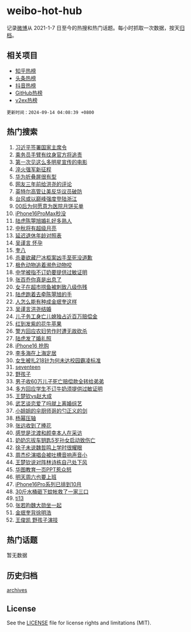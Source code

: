 # weibo-hot-hub

记录[微博](https://www.weibo.com)从 2021-1-7 日至今的热搜和热门话题。每小时抓取一次数据，按天[归档](archives)。

## 相关项目

- [知乎热榜](https://github.com/lonnyzhang423/zhihu-hot-hub)
- [头条热榜](https://github.com/lonnyzhang423/toutiao-hot-hub)
- [抖音热榜](https://github.com/lonnyzhang423/douyin-hot-hub)
- [GitHub热榜](https://github.com/lonnyzhang423/github-hot-hub)
- [v2ex热榜](https://github.com/lonnyzhang423/v2ex-hot-hub)


`更新时间：2024-09-14 04:08:39 +0800`

## 热门搜索

1. [习近平签署国家主席令](https://m.weibo.cn/search?containerid=100103type%3D1%26t%3D10%26q%3D%23%E4%B9%A0%E8%BF%91%E5%B9%B3%E7%AD%BE%E7%BD%B2%E5%9B%BD%E5%AE%B6%E4%B8%BB%E5%B8%AD%E4%BB%A4%23&stream_entry_id=51&isnewpage=1&extparam=seat%3D1%26cate%3D10103%26q%3D%2523%25E4%25B9%25A0%25E8%25BF%2591%25E5%25B9%25B3%25E7%25AD%25BE%25E7%25BD%25B2%25E5%259B%25BD%25E5%25AE%25B6%25E4%25B8%25BB%25E5%25B8%25AD%25E4%25BB%25A4%2523%26dgr%3D0%26filter_type%3Drealtimehot%26stream_entry_id%3D51%26c_type%3D51%26pos%3D0%26display_time%3D1726258118%26pre_seqid%3D17262581186740123658579)
1. [乘务员手臂有纹身官方将追责](https://m.weibo.cn/search?containerid=100103type%3D1%26t%3D10%26q%3D%23%E4%B9%98%E5%8A%A1%E5%91%98%E6%89%8B%E8%87%82%E6%9C%89%E7%BA%B9%E8%BA%AB%E5%AE%98%E6%96%B9%E5%B0%86%E8%BF%BD%E8%B4%A3%23&stream_entry_id=31&isnewpage=1&extparam=seat%3D1%26q%3D%2523%25E4%25B9%2598%25E5%258A%25A1%25E5%2591%2598%25E6%2589%258B%25E8%2587%2582%25E6%259C%2589%25E7%25BA%25B9%25E8%25BA%25AB%25E5%25AE%2598%25E6%2596%25B9%25E5%25B0%2586%25E8%25BF%25BD%25E8%25B4%25A3%2523%26dgr%3D0%26filter_type%3Drealtimehot%26c_type%3D31%26flag%3D2%26band_rank%3D1%26cate%3D5001%26realpos%3D1%26stream_entry_id%3D31%26lcate%3D5001%26pos%3D0%26display_time%3D1726258118%26pre_seqid%3D17262581186740123658579)
1. [第一次见这么多明星宣传的电影](https://m.weibo.cn/search?containerid=100103type%3D1%26t%3D10%26q%3D%23%E7%AC%AC%E4%B8%80%E6%AC%A1%E8%A7%81%E8%BF%99%E4%B9%88%E5%A4%9A%E6%98%8E%E6%98%9F%E5%AE%A3%E4%BC%A0%E7%9A%84%E7%94%B5%E5%BD%B1%23&stream_entry_id=31&isnewpage=1&extparam=seat%3D1%26q%3D%2523%25E7%25AC%25AC%25E4%25B8%2580%25E6%25AC%25A1%25E8%25A7%2581%25E8%25BF%2599%25E4%25B9%2588%25E5%25A4%259A%25E6%2598%258E%25E6%2598%259F%25E5%25AE%25A3%25E4%25BC%25A0%25E7%259A%2584%25E7%2594%25B5%25E5%25BD%25B1%2523%26dgr%3D0%26filter_type%3Drealtimehot%26c_type%3D31%26flag%3D2%26band_rank%3D2%26cate%3D5001%26realpos%3D2%26stream_entry_id%3D31%26lcate%3D5001%26pos%3D1%26display_time%3D1726258118%26pre_seqid%3D17262581186740123658579)
1. [淬火强军新征程](https://m.weibo.cn/search?containerid=100103type%3D1%26t%3D10%26q%3D%23%E6%B7%AC%E7%81%AB%E5%BC%BA%E5%86%9B%E6%96%B0%E5%BE%81%E7%A8%8B%23&stream_entry_id=31&isnewpage=1&extparam=seat%3D1%26q%3D%2523%25E6%25B7%25AC%25E7%2581%25AB%25E5%25BC%25BA%25E5%2586%259B%25E6%2596%25B0%25E5%25BE%2581%25E7%25A8%258B%2523%26dgr%3D0%26filter_type%3Drealtimehot%26c_type%3D31%26flag%3D0%26band_rank%3D3%26cate%3D5001%26realpos%3D3%26stream_entry_id%3D31%26lcate%3D5001%26pos%3D2%26display_time%3D1726258118%26pre_seqid%3D17262581186740123658579)
1. [华为折叠屏很有型](https://m.weibo.cn/search?containerid=100103type%3D1%26t%3D10%26q%3D%23%E5%8D%8E%E4%B8%BA%E6%8A%98%E5%8F%A0%E5%B1%8F%E5%BE%88%E6%9C%89%E5%9E%8B%23&stream_entry_id=31&isnewpage=1&extparam=seat%3D1%26topic_ad%3D1%26q%3D%2523%25E5%258D%258E%25E4%25B8%25BA%25E6%258A%2598%25E5%258F%25A0%25E5%25B1%258F%25E5%25BE%2588%25E6%259C%2589%25E5%259E%258B%2523%26dgr%3D0%26filter_type%3Drealtimehot%26adid%3D255125%26c_type%3D31%26band_rank%3D4%26cate%3D5001%26is_ad_pos%3D1%26stream_entry_id%3D31%26lcate%3D5001%26pos%3D3%26display_time%3D1726258118%26pre_seqid%3D17262581186740123658579)
1. [网友三年前给洪尧的评论](https://m.weibo.cn/search?containerid=100103type%3D1%26t%3D10%26q%3D%23%E7%BD%91%E5%8F%8B%E4%B8%89%E5%B9%B4%E5%89%8D%E7%BB%99%E6%B4%AA%E5%B0%A7%E7%9A%84%E8%AF%84%E8%AE%BA%23&stream_entry_id=31&isnewpage=1&extparam=seat%3D1%26q%3D%2523%25E7%25BD%2591%25E5%258F%258B%25E4%25B8%2589%25E5%25B9%25B4%25E5%2589%258D%25E7%25BB%2599%25E6%25B4%25AA%25E5%25B0%25A7%25E7%259A%2584%25E8%25AF%2584%25E8%25AE%25BA%2523%26dgr%3D0%26filter_type%3Drealtimehot%26c_type%3D31%26flag%3D2%26band_rank%3D4%26cate%3D5001%26realpos%3D4%26stream_entry_id%3D31%26lcate%3D5001%26pos%3D4%26display_time%3D1726258118%26pre_seqid%3D17262581186740123658579)
1. [英特尔高管让美反华议员破防](https://m.weibo.cn/search?containerid=100103type%3D1%26t%3D10%26q%3D%23%E8%8B%B1%E7%89%B9%E5%B0%94%E9%AB%98%E7%AE%A1%E8%AE%A9%E7%BE%8E%E5%8F%8D%E5%8D%8E%E8%AE%AE%E5%91%98%E7%A0%B4%E9%98%B2%23&stream_entry_id=31&isnewpage=1&extparam=seat%3D1%26q%3D%2523%25E8%258B%25B1%25E7%2589%25B9%25E5%25B0%2594%25E9%25AB%2598%25E7%25AE%25A1%25E8%25AE%25A9%25E7%25BE%258E%25E5%258F%258D%25E5%258D%258E%25E8%25AE%25AE%25E5%2591%2598%25E7%25A0%25B4%25E9%2598%25B2%2523%26dgr%3D0%26filter_type%3Drealtimehot%26c_type%3D31%26flag%3D0%26band_rank%3D5%26cate%3D5001%26realpos%3D5%26stream_entry_id%3D31%26lcate%3D5001%26pos%3D5%26display_time%3D1726258118%26pre_seqid%3D17262581186740123658579)
1. [台风或以巅峰强度登陆浙江](https://m.weibo.cn/search?containerid=100103type%3D1%26t%3D10%26q%3D%23%E5%8F%B0%E9%A3%8E%E6%88%96%E4%BB%A5%E5%B7%85%E5%B3%B0%E5%BC%BA%E5%BA%A6%E7%99%BB%E9%99%86%E6%B5%99%E6%B1%9F%23&stream_entry_id=31&isnewpage=1&extparam=seat%3D1%26q%3D%2523%25E5%258F%25B0%25E9%25A3%258E%25E6%2588%2596%25E4%25BB%25A5%25E5%25B7%2585%25E5%25B3%25B0%25E5%25BC%25BA%25E5%25BA%25A6%25E7%2599%25BB%25E9%2599%2586%25E6%25B5%2599%25E6%25B1%259F%2523%26dgr%3D0%26filter_type%3Drealtimehot%26c_type%3D31%26flag%3D0%26band_rank%3D6%26cate%3D5001%26realpos%3D6%26stream_entry_id%3D31%26lcate%3D5001%26pos%3D6%26display_time%3D1726258118%26pre_seqid%3D17262581186740123658579)
1. [00后为何愿意为医院月饼买单](https://m.weibo.cn/search?containerid=100103type%3D1%26t%3D10%26q%3D%2300%E5%90%8E%E4%B8%BA%E4%BD%95%E6%84%BF%E6%84%8F%E4%B8%BA%E5%8C%BB%E9%99%A2%E6%9C%88%E9%A5%BC%E4%B9%B0%E5%8D%95%23&stream_entry_id=31&isnewpage=1&extparam=seat%3D1%26q%3D%252300%25E5%2590%258E%25E4%25B8%25BA%25E4%25BD%2595%25E6%2584%25BF%25E6%2584%258F%25E4%25B8%25BA%25E5%258C%25BB%25E9%2599%25A2%25E6%259C%2588%25E9%25A5%25BC%25E4%25B9%25B0%25E5%258D%2595%2523%26dgr%3D0%26filter_type%3Drealtimehot%26c_type%3D31%26flag%3D0%26band_rank%3D7%26cate%3D5001%26realpos%3D7%26stream_entry_id%3D31%26lcate%3D5001%26pos%3D7%26display_time%3D1726258118%26pre_seqid%3D17262581186740123658579)
1. [iPhone16ProMax秒没](https://m.weibo.cn/search?containerid=100103type%3D1%26t%3D10%26q%3D%23iPhone16ProMax%E7%A7%92%E6%B2%A1%23&stream_entry_id=31&isnewpage=1&extparam=seat%3D1%26q%3D%2523iPhone16ProMax%25E7%25A7%2592%25E6%25B2%25A1%2523%26dgr%3D0%26filter_type%3Drealtimehot%26c_type%3D31%26flag%3D0%26band_rank%3D8%26cate%3D5001%26realpos%3D8%26stream_entry_id%3D31%26lcate%3D5001%26pos%3D8%26display_time%3D1726258118%26pre_seqid%3D17262581186740123658579)
1. [陆虎陈曌旭婚礼好多熟人](https://m.weibo.cn/search?containerid=100103type%3D1%26t%3D10%26q%3D%23%E9%99%86%E8%99%8E%E9%99%88%E6%9B%8C%E6%97%AD%E5%A9%9A%E7%A4%BC%E5%A5%BD%E5%A4%9A%E7%86%9F%E4%BA%BA%23&stream_entry_id=31&isnewpage=1&extparam=seat%3D1%26q%3D%2523%25E9%2599%2586%25E8%2599%258E%25E9%2599%2588%25E6%259B%258C%25E6%2597%25AD%25E5%25A9%259A%25E7%25A4%25BC%25E5%25A5%25BD%25E5%25A4%259A%25E7%2586%259F%25E4%25BA%25BA%2523%26dgr%3D0%26filter_type%3Drealtimehot%26c_type%3D31%26flag%3D16%26band_rank%3D9%26cate%3D5001%26realpos%3D9%26stream_entry_id%3D31%26lcate%3D5001%26pos%3D9%26display_time%3D1726258118%26pre_seqid%3D17262581186740123658579)
1. [中秋将有超级月亮](https://m.weibo.cn/search?containerid=100103type%3D1%26t%3D10%26q%3D%23%E4%B8%AD%E7%A7%8B%E5%B0%86%E6%9C%89%E8%B6%85%E7%BA%A7%E6%9C%88%E4%BA%AE%23&stream_entry_id=31&isnewpage=1&extparam=seat%3D1%26q%3D%2523%25E4%25B8%25AD%25E7%25A7%258B%25E5%25B0%2586%25E6%259C%2589%25E8%25B6%2585%25E7%25BA%25A7%25E6%259C%2588%25E4%25BA%25AE%2523%26dgr%3D0%26filter_type%3Drealtimehot%26c_type%3D31%26flag%3D0%26band_rank%3D10%26cate%3D5001%26realpos%3D10%26stream_entry_id%3D31%26lcate%3D5001%26pos%3D10%26display_time%3D1726258118%26pre_seqid%3D17262581186740123658579)
1. [延迟退休年龄对照表](https://m.weibo.cn/search?containerid=100103type%3D1%26t%3D10%26q%3D%23%E5%BB%B6%E8%BF%9F%E9%80%80%E4%BC%91%E5%B9%B4%E9%BE%84%E5%AF%B9%E7%85%A7%E8%A1%A8%23&stream_entry_id=31&isnewpage=1&extparam=seat%3D1%26q%3D%2523%25E5%25BB%25B6%25E8%25BF%259F%25E9%2580%2580%25E4%25BC%2591%25E5%25B9%25B4%25E9%25BE%2584%25E5%25AF%25B9%25E7%2585%25A7%25E8%25A1%25A8%2523%26dgr%3D0%26filter_type%3Drealtimehot%26c_type%3D31%26flag%3D0%26band_rank%3D11%26cate%3D5001%26realpos%3D11%26stream_entry_id%3D31%26lcate%3D5001%26pos%3D11%26display_time%3D1726258118%26pre_seqid%3D17262581186740123658579)
1. [吴谨言 怀孕](https://m.weibo.cn/search?containerid=100103type%3D1%26t%3D10%26q%3D%E5%90%B4%E8%B0%A8%E8%A8%80+%E6%80%80%E5%AD%95&stream_entry_id=31&isnewpage=1&extparam=seat%3D1%26q%3D%25E5%2590%25B4%25E8%25B0%25A8%25E8%25A8%2580%2520%25E6%2580%2580%25E5%25AD%2595%26dgr%3D0%26filter_type%3Drealtimehot%26c_type%3D31%26flag%3D2%26band_rank%3D12%26cate%3D5001%26realpos%3D12%26stream_entry_id%3D31%26lcate%3D5001%26pos%3D12%26display_time%3D1726258118%26pre_seqid%3D17262581186740123658579)
1. [奎八](https://m.weibo.cn/search?containerid=100103type%3D1%26t%3D10%26q%3D%E5%A5%8E%E5%85%AB&stream_entry_id=31&isnewpage=1&extparam=seat%3D1%26q%3D%25E5%25A5%258E%25E5%2585%25AB%26dgr%3D0%26filter_type%3Drealtimehot%26c_type%3D31%26flag%3D0%26band_rank%3D13%26cate%3D5001%26realpos%3D13%26stream_entry_id%3D31%26lcate%3D5001%26pos%3D13%26display_time%3D1726258118%26pre_seqid%3D17262581186740123658579)
1. [杀妻欲藏尸冰柜案凶手至死没道歉](https://m.weibo.cn/search?containerid=100103type%3D1%26t%3D10%26q%3D%23%E6%9D%80%E5%A6%BB%E6%AC%B2%E8%97%8F%E5%B0%B8%E5%86%B0%E6%9F%9C%E6%A1%88%E5%87%B6%E6%89%8B%E8%87%B3%E6%AD%BB%E6%B2%A1%E9%81%93%E6%AD%89%23&stream_entry_id=31&isnewpage=1&extparam=seat%3D1%26q%3D%2523%25E6%259D%2580%25E5%25A6%25BB%25E6%25AC%25B2%25E8%2597%258F%25E5%25B0%25B8%25E5%2586%25B0%25E6%259F%259C%25E6%25A1%2588%25E5%2587%25B6%25E6%2589%258B%25E8%2587%25B3%25E6%25AD%25BB%25E6%25B2%25A1%25E9%2581%2593%25E6%25AD%2589%2523%26dgr%3D0%26filter_type%3Drealtimehot%26c_type%3D31%26flag%3D0%26band_rank%3D14%26cate%3D5001%26realpos%3D14%26stream_entry_id%3D31%26lcate%3D5001%26pos%3D14%26display_time%3D1726258118%26pre_seqid%3D17262581186740123658579)
1. [极危动物追着濒危动物咬](https://m.weibo.cn/search?containerid=100103type%3D1%26t%3D10%26q%3D%23%E6%9E%81%E5%8D%B1%E5%8A%A8%E7%89%A9%E8%BF%BD%E7%9D%80%E6%BF%92%E5%8D%B1%E5%8A%A8%E7%89%A9%E5%92%AC%23&stream_entry_id=31&isnewpage=1&extparam=seat%3D1%26q%3D%2523%25E6%259E%2581%25E5%258D%25B1%25E5%258A%25A8%25E7%2589%25A9%25E8%25BF%25BD%25E7%259D%2580%25E6%25BF%2592%25E5%258D%25B1%25E5%258A%25A8%25E7%2589%25A9%25E5%2592%25AC%2523%26dgr%3D0%26filter_type%3Drealtimehot%26c_type%3D31%26flag%3D0%26band_rank%3D15%26cate%3D5001%26realpos%3D15%26stream_entry_id%3D31%26lcate%3D5001%26pos%3D15%26display_time%3D1726258118%26pre_seqid%3D17262581186740123658579)
1. [中学被指不订奶要提供过敏证明](https://m.weibo.cn/search?containerid=100103type%3D1%26t%3D10%26q%3D%23%E4%B8%AD%E5%AD%A6%E8%A2%AB%E6%8C%87%E4%B8%8D%E8%AE%A2%E5%A5%B6%E8%A6%81%E6%8F%90%E4%BE%9B%E8%BF%87%E6%95%8F%E8%AF%81%E6%98%8E%23&stream_entry_id=31&isnewpage=1&extparam=seat%3D1%26q%3D%2523%25E4%25B8%25AD%25E5%25AD%25A6%25E8%25A2%25AB%25E6%258C%2587%25E4%25B8%258D%25E8%25AE%25A2%25E5%25A5%25B6%25E8%25A6%2581%25E6%258F%2590%25E4%25BE%259B%25E8%25BF%2587%25E6%2595%258F%25E8%25AF%2581%25E6%2598%258E%2523%26dgr%3D0%26filter_type%3Drealtimehot%26c_type%3D31%26flag%3D0%26band_rank%3D16%26cate%3D5001%26realpos%3D16%26stream_entry_id%3D31%26lcate%3D5001%26pos%3D16%26display_time%3D1726258118%26pre_seqid%3D17262581186740123658579)
1. [张百乔你真是出息了](https://m.weibo.cn/search?containerid=100103type%3D1%26t%3D10%26q%3D%E5%BC%A0%E7%99%BE%E4%B9%94%E4%BD%A0%E7%9C%9F%E6%98%AF%E5%87%BA%E6%81%AF%E4%BA%86&stream_entry_id=31&isnewpage=1&extparam=seat%3D1%26q%3D%25E5%25BC%25A0%25E7%2599%25BE%25E4%25B9%2594%25E4%25BD%25A0%25E7%259C%259F%25E6%2598%25AF%25E5%2587%25BA%25E6%2581%25AF%25E4%25BA%2586%26dgr%3D0%26filter_type%3Drealtimehot%26c_type%3D31%26flag%3D2%26band_rank%3D17%26cate%3D5001%26realpos%3D17%26stream_entry_id%3D31%26lcate%3D5001%26pos%3D17%26display_time%3D1726258118%26pre_seqid%3D17262581186740123658579)
1. [女子在超市捞鱼被刺致八级伤残](https://m.weibo.cn/search?containerid=100103type%3D1%26t%3D10%26q%3D%23%E5%A5%B3%E5%AD%90%E5%9C%A8%E8%B6%85%E5%B8%82%E6%8D%9E%E9%B1%BC%E8%A2%AB%E5%88%BA%E8%87%B4%E5%85%AB%E7%BA%A7%E4%BC%A4%E6%AE%8B%23&stream_entry_id=31&isnewpage=1&extparam=seat%3D1%26q%3D%2523%25E5%25A5%25B3%25E5%25AD%2590%25E5%259C%25A8%25E8%25B6%2585%25E5%25B8%2582%25E6%258D%259E%25E9%25B1%25BC%25E8%25A2%25AB%25E5%2588%25BA%25E8%2587%25B4%25E5%2585%25AB%25E7%25BA%25A7%25E4%25BC%25A4%25E6%25AE%258B%2523%26dgr%3D0%26filter_type%3Drealtimehot%26c_type%3D31%26flag%3D0%26band_rank%3D18%26cate%3D5001%26realpos%3D18%26stream_entry_id%3D31%26lcate%3D5001%26pos%3D18%26display_time%3D1726258118%26pre_seqid%3D17262581186740123658579)
1. [陆虎跑着去牵陈曌旭的手](https://m.weibo.cn/search?containerid=100103type%3D1%26t%3D10%26q%3D%23%E9%99%86%E8%99%8E%E8%B7%91%E7%9D%80%E5%8E%BB%E7%89%B5%E9%99%88%E6%9B%8C%E6%97%AD%E7%9A%84%E6%89%8B%23&stream_entry_id=31&isnewpage=1&extparam=seat%3D1%26q%3D%2523%25E9%2599%2586%25E8%2599%258E%25E8%25B7%2591%25E7%259D%2580%25E5%258E%25BB%25E7%2589%25B5%25E9%2599%2588%25E6%259B%258C%25E6%2597%25AD%25E7%259A%2584%25E6%2589%258B%2523%26dgr%3D0%26filter_type%3Drealtimehot%26c_type%3D31%26flag%3D1%26band_rank%3D19%26cate%3D5001%26realpos%3D19%26stream_entry_id%3D31%26lcate%3D5001%26pos%3D19%26display_time%3D1726258118%26pre_seqid%3D17262581186740123658579)
1. [人怎么能有种成金珉奎这样](https://m.weibo.cn/search?containerid=100103type%3D1%26t%3D10%26q%3D%E4%BA%BA%E6%80%8E%E4%B9%88%E8%83%BD%E6%9C%89%E7%A7%8D%E6%88%90%E9%87%91%E7%8F%89%E5%A5%8E%E8%BF%99%E6%A0%B7&stream_entry_id=31&isnewpage=1&extparam=seat%3D1%26q%3D%25E4%25BA%25BA%25E6%2580%258E%25E4%25B9%2588%25E8%2583%25BD%25E6%259C%2589%25E7%25A7%258D%25E6%2588%2590%25E9%2587%2591%25E7%258F%2589%25E5%25A5%258E%25E8%25BF%2599%25E6%25A0%25B7%26dgr%3D0%26filter_type%3Drealtimehot%26c_type%3D31%26flag%3D0%26band_rank%3D20%26cate%3D5001%26realpos%3D20%26stream_entry_id%3D31%26lcate%3D5001%26pos%3D20%26display_time%3D1726258118%26pre_seqid%3D17262581186740123658579)
1. [吴谨言洪尧结婚](https://m.weibo.cn/search?containerid=100103type%3D1%26t%3D10%26q%3D%23%E5%90%B4%E8%B0%A8%E8%A8%80%E6%B4%AA%E5%B0%A7%E7%BB%93%E5%A9%9A%23&stream_entry_id=31&isnewpage=1&extparam=seat%3D1%26q%3D%2523%25E5%2590%25B4%25E8%25B0%25A8%25E8%25A8%2580%25E6%25B4%25AA%25E5%25B0%25A7%25E7%25BB%2593%25E5%25A9%259A%2523%26dgr%3D0%26filter_type%3Drealtimehot%26c_type%3D31%26flag%3D0%26band_rank%3D21%26cate%3D5001%26realpos%3D21%26stream_entry_id%3D31%26lcate%3D5001%26pos%3D21%26display_time%3D1726258118%26pre_seqid%3D17262581186740123658579)
1. [儿子务工身亡儿媳独占近百万赔偿金](https://m.weibo.cn/search?containerid=100103type%3D1%26t%3D10%26q%3D%23%E5%84%BF%E5%AD%90%E5%8A%A1%E5%B7%A5%E8%BA%AB%E4%BA%A1%E5%84%BF%E5%AA%B3%E7%8B%AC%E5%8D%A0%E8%BF%91%E7%99%BE%E4%B8%87%E8%B5%94%E5%81%BF%E9%87%91%23&stream_entry_id=31&isnewpage=1&extparam=seat%3D1%26q%3D%2523%25E5%2584%25BF%25E5%25AD%2590%25E5%258A%25A1%25E5%25B7%25A5%25E8%25BA%25AB%25E4%25BA%25A1%25E5%2584%25BF%25E5%25AA%25B3%25E7%258B%25AC%25E5%258D%25A0%25E8%25BF%2591%25E7%2599%25BE%25E4%25B8%2587%25E8%25B5%2594%25E5%2581%25BF%25E9%2587%2591%2523%26dgr%3D0%26filter_type%3Drealtimehot%26c_type%3D31%26flag%3D0%26band_rank%3D22%26cate%3D5001%26realpos%3D22%26stream_entry_id%3D31%26lcate%3D5001%26pos%3D22%26display_time%3D1726258118%26pre_seqid%3D17262581186740123658579)
1. [红到发紫的花牛苹果](https://m.weibo.cn/search?containerid=100103type%3D1%26t%3D10%26q%3D%23%E7%BA%A2%E5%88%B0%E5%8F%91%E7%B4%AB%E7%9A%84%E8%8A%B1%E7%89%9B%E8%8B%B9%E6%9E%9C%23&stream_entry_id=31&isnewpage=1&extparam=seat%3D1%26q%3D%2523%25E7%25BA%25A2%25E5%2588%25B0%25E5%258F%2591%25E7%25B4%25AB%25E7%259A%2584%25E8%258A%25B1%25E7%2589%259B%25E8%258B%25B9%25E6%259E%259C%2523%26dgr%3D0%26filter_type%3Drealtimehot%26c_type%3D31%26flag%3D0%26band_rank%3D23%26cate%3D5001%26realpos%3D23%26stream_entry_id%3D31%26lcate%3D5001%26pos%3D23%26display_time%3D1726258118%26pre_seqid%3D17262581186740123658579)
1. [警方回应农妇劳作时遭无故砍杀](https://m.weibo.cn/search?containerid=100103type%3D1%26t%3D10%26q%3D%23%E8%AD%A6%E6%96%B9%E5%9B%9E%E5%BA%94%E5%86%9C%E5%A6%87%E5%8A%B3%E4%BD%9C%E6%97%B6%E9%81%AD%E6%97%A0%E6%95%85%E7%A0%8D%E6%9D%80%23&stream_entry_id=31&isnewpage=1&extparam=seat%3D1%26q%3D%2523%25E8%25AD%25A6%25E6%2596%25B9%25E5%259B%259E%25E5%25BA%2594%25E5%2586%259C%25E5%25A6%2587%25E5%258A%25B3%25E4%25BD%259C%25E6%2597%25B6%25E9%2581%25AD%25E6%2597%25A0%25E6%2595%2585%25E7%25A0%258D%25E6%259D%2580%2523%26dgr%3D0%26filter_type%3Drealtimehot%26c_type%3D31%26flag%3D0%26band_rank%3D24%26cate%3D5001%26realpos%3D24%26stream_entry_id%3D31%26lcate%3D5001%26pos%3D24%26display_time%3D1726258118%26pre_seqid%3D17262581186740123658579)
1. [陆虎发了婚礼照](https://m.weibo.cn/search?containerid=100103type%3D1%26t%3D10%26q%3D%23%E9%99%86%E8%99%8E%E5%8F%91%E4%BA%86%E5%A9%9A%E7%A4%BC%E7%85%A7%23&stream_entry_id=31&isnewpage=1&extparam=seat%3D1%26q%3D%2523%25E9%2599%2586%25E8%2599%258E%25E5%258F%2591%25E4%25BA%2586%25E5%25A9%259A%25E7%25A4%25BC%25E7%2585%25A7%2523%26dgr%3D0%26filter_type%3Drealtimehot%26c_type%3D31%26flag%3D0%26band_rank%3D25%26cate%3D5001%26realpos%3D25%26stream_entry_id%3D31%26lcate%3D5001%26pos%3D25%26display_time%3D1726258118%26pre_seqid%3D17262581186740123658579)
1. [iPhone16 抢购](https://m.weibo.cn/search?containerid=100103type%3D1%26t%3D10%26q%3DiPhone16+%E6%8A%A2%E8%B4%AD&stream_entry_id=31&isnewpage=1&extparam=seat%3D1%26q%3DiPhone16%2520%25E6%258A%25A2%25E8%25B4%25AD%26dgr%3D0%26filter_type%3Drealtimehot%26c_type%3D31%26flag%3D0%26band_rank%3D26%26cate%3D5001%26realpos%3D26%26stream_entry_id%3D31%26lcate%3D5001%26pos%3D26%26display_time%3D1726258118%26pre_seqid%3D17262581186740123658579)
1. [李多海在上海定居](https://m.weibo.cn/search?containerid=100103type%3D1%26t%3D10%26q%3D%23%E6%9D%8E%E5%A4%9A%E6%B5%B7%E5%9C%A8%E4%B8%8A%E6%B5%B7%E5%AE%9A%E5%B1%85%23&stream_entry_id=31&isnewpage=1&extparam=seat%3D1%26q%3D%2523%25E6%259D%258E%25E5%25A4%259A%25E6%25B5%25B7%25E5%259C%25A8%25E4%25B8%258A%25E6%25B5%25B7%25E5%25AE%259A%25E5%25B1%2585%2523%26dgr%3D0%26filter_type%3Drealtimehot%26c_type%3D31%26flag%3D0%26band_rank%3D27%26cate%3D5001%26realpos%3D27%26stream_entry_id%3D31%26lcate%3D5001%26pos%3D27%26display_time%3D1726258118%26pre_seqid%3D17262581186740123658579)
1. [女生被扎218针为何未达校园霸凌标准](https://m.weibo.cn/search?containerid=100103type%3D1%26t%3D10%26q%3D%23%E5%A5%B3%E7%94%9F%E8%A2%AB%E6%89%8E218%E9%92%88%E4%B8%BA%E4%BD%95%E6%9C%AA%E8%BE%BE%E6%A0%A1%E5%9B%AD%E9%9C%B8%E5%87%8C%E6%A0%87%E5%87%86%23&stream_entry_id=31&isnewpage=1&extparam=seat%3D1%26q%3D%2523%25E5%25A5%25B3%25E7%2594%259F%25E8%25A2%25AB%25E6%2589%258E218%25E9%2592%2588%25E4%25B8%25BA%25E4%25BD%2595%25E6%259C%25AA%25E8%25BE%25BE%25E6%25A0%25A1%25E5%259B%25AD%25E9%259C%25B8%25E5%2587%258C%25E6%25A0%2587%25E5%2587%2586%2523%26dgr%3D0%26filter_type%3Drealtimehot%26c_type%3D31%26flag%3D0%26band_rank%3D28%26cate%3D5001%26realpos%3D28%26stream_entry_id%3D31%26lcate%3D5001%26pos%3D28%26display_time%3D1726258118%26pre_seqid%3D17262581186740123658579)
1. [seventeen](https://m.weibo.cn/search?containerid=100103type%3D1%26t%3D10%26q%3Dseventeen&stream_entry_id=31&isnewpage=1&extparam=seat%3D1%26q%3Dseventeen%26dgr%3D0%26filter_type%3Drealtimehot%26c_type%3D31%26flag%3D0%26band_rank%3D29%26cate%3D5001%26realpos%3D29%26stream_entry_id%3D31%26lcate%3D5001%26pos%3D29%26display_time%3D1726258118%26pre_seqid%3D17262581186740123658579)
1. [野孩子](https://m.weibo.cn/search?containerid=100103type%3D1%26t%3D10%26q%3D%E9%87%8E%E5%AD%A9%E5%AD%90&stream_entry_id=31&isnewpage=1&extparam=seat%3D1%26q%3D%25E9%2587%258E%25E5%25AD%25A9%25E5%25AD%2590%26dgr%3D0%26filter_type%3Drealtimehot%26c_type%3D31%26flag%3D0%26band_rank%3D30%26cate%3D5001%26realpos%3D30%26stream_entry_id%3D31%26lcate%3D5001%26pos%3D30%26display_time%3D1726258118%26pre_seqid%3D17262581186740123658579)
1. [男子收60万儿子死亡赔偿款全转给弟弟](https://m.weibo.cn/search?containerid=100103type%3D1%26t%3D10%26q%3D%23%E7%94%B7%E5%AD%90%E6%94%B660%E4%B8%87%E5%84%BF%E5%AD%90%E6%AD%BB%E4%BA%A1%E8%B5%94%E5%81%BF%E6%AC%BE%E5%85%A8%E8%BD%AC%E7%BB%99%E5%BC%9F%E5%BC%9F%23&stream_entry_id=31&isnewpage=1&extparam=seat%3D1%26q%3D%2523%25E7%2594%25B7%25E5%25AD%2590%25E6%2594%25B660%25E4%25B8%2587%25E5%2584%25BF%25E5%25AD%2590%25E6%25AD%25BB%25E4%25BA%25A1%25E8%25B5%2594%25E5%2581%25BF%25E6%25AC%25BE%25E5%2585%25A8%25E8%25BD%25AC%25E7%25BB%2599%25E5%25BC%259F%25E5%25BC%259F%2523%26dgr%3D0%26filter_type%3Drealtimehot%26c_type%3D31%26flag%3D0%26band_rank%3D31%26cate%3D5001%26realpos%3D31%26stream_entry_id%3D31%26lcate%3D5001%26pos%3D31%26display_time%3D1726258118%26pre_seqid%3D17262581186740123658579)
1. [多方回应学生不订牛奶须提供过敏证明](https://m.weibo.cn/search?containerid=100103type%3D1%26t%3D10%26q%3D%23%E5%A4%9A%E6%96%B9%E5%9B%9E%E5%BA%94%E5%AD%A6%E7%94%9F%E4%B8%8D%E8%AE%A2%E7%89%9B%E5%A5%B6%E9%A1%BB%E6%8F%90%E4%BE%9B%E8%BF%87%E6%95%8F%E8%AF%81%E6%98%8E%23&stream_entry_id=31&isnewpage=1&extparam=seat%3D1%26q%3D%2523%25E5%25A4%259A%25E6%2596%25B9%25E5%259B%259E%25E5%25BA%2594%25E5%25AD%25A6%25E7%2594%259F%25E4%25B8%258D%25E8%25AE%25A2%25E7%2589%259B%25E5%25A5%25B6%25E9%25A1%25BB%25E6%258F%2590%25E4%25BE%259B%25E8%25BF%2587%25E6%2595%258F%25E8%25AF%2581%25E6%2598%258E%2523%26dgr%3D0%26filter_type%3Drealtimehot%26c_type%3D31%26flag%3D0%26band_rank%3D32%26cate%3D5001%26realpos%3D32%26stream_entry_id%3D31%26lcate%3D5001%26pos%3D32%26display_time%3D1726258118%26pre_seqid%3D17262581186740123658579)
1. [王楚钦vs赵大成](https://m.weibo.cn/search?containerid=100103type%3D1%26t%3D10%26q%3D%23%E7%8E%8B%E6%A5%9A%E9%92%A6vs%E8%B5%B5%E5%A4%A7%E6%88%90%23&stream_entry_id=31&isnewpage=1&extparam=seat%3D1%26q%3D%2523%25E7%258E%258B%25E6%25A5%259A%25E9%2592%25A6vs%25E8%25B5%25B5%25E5%25A4%25A7%25E6%2588%2590%2523%26dgr%3D0%26filter_type%3Drealtimehot%26c_type%3D31%26flag%3D0%26band_rank%3D33%26cate%3D5001%26realpos%3D33%26stream_entry_id%3D31%26lcate%3D5001%26pos%3D33%26display_time%3D1726258118%26pre_seqid%3D17262581186740123658579)
1. [武艺谈恋爱了吗就上离婚综艺](https://m.weibo.cn/search?containerid=100103type%3D1%26t%3D10%26q%3D%E6%AD%A6%E8%89%BA%E8%B0%88%E6%81%8B%E7%88%B1%E4%BA%86%E5%90%97%E5%B0%B1%E4%B8%8A%E7%A6%BB%E5%A9%9A%E7%BB%BC%E8%89%BA&stream_entry_id=31&isnewpage=1&extparam=seat%3D1%26q%3D%25E6%25AD%25A6%25E8%2589%25BA%25E8%25B0%2588%25E6%2581%258B%25E7%2588%25B1%25E4%25BA%2586%25E5%2590%2597%25E5%25B0%25B1%25E4%25B8%258A%25E7%25A6%25BB%25E5%25A9%259A%25E7%25BB%25BC%25E8%2589%25BA%26dgr%3D0%26filter_type%3Drealtimehot%26c_type%3D31%26flag%3D0%26band_rank%3D34%26cate%3D5001%26realpos%3D34%26stream_entry_id%3D31%26lcate%3D5001%26pos%3D34%26display_time%3D1726258118%26pre_seqid%3D17262581186740123658579)
1. [小姐姐的伞厨师哥的勺正义的剑](https://m.weibo.cn/search?containerid=100103type%3D1%26t%3D10%26q%3D%23%E5%B0%8F%E5%A7%90%E5%A7%90%E7%9A%84%E4%BC%9E%E5%8E%A8%E5%B8%88%E5%93%A5%E7%9A%84%E5%8B%BA%E6%AD%A3%E4%B9%89%E7%9A%84%E5%89%91%23&stream_entry_id=31&isnewpage=1&extparam=seat%3D1%26q%3D%2523%25E5%25B0%258F%25E5%25A7%2590%25E5%25A7%2590%25E7%259A%2584%25E4%25BC%259E%25E5%258E%25A8%25E5%25B8%2588%25E5%2593%25A5%25E7%259A%2584%25E5%258B%25BA%25E6%25AD%25A3%25E4%25B9%2589%25E7%259A%2584%25E5%2589%2591%2523%26dgr%3D0%26filter_type%3Drealtimehot%26c_type%3D31%26flag%3D0%26band_rank%3D35%26cate%3D5001%26realpos%3D35%26stream_entry_id%3D31%26lcate%3D5001%26pos%3D35%26display_time%3D1726258118%26pre_seqid%3D17262581186740123658579)
1. [杨幂压轴](https://m.weibo.cn/search?containerid=100103type%3D1%26t%3D10%26q%3D%E6%9D%A8%E5%B9%82%E5%8E%8B%E8%BD%B4&stream_entry_id=31&isnewpage=1&extparam=seat%3D1%26q%3D%25E6%259D%25A8%25E5%25B9%2582%25E5%258E%258B%25E8%25BD%25B4%26dgr%3D0%26filter_type%3Drealtimehot%26c_type%3D31%26flag%3D0%26band_rank%3D36%26cate%3D5001%26realpos%3D36%26stream_entry_id%3D31%26lcate%3D5001%26pos%3D36%26display_time%3D1726258118%26pre_seqid%3D17262581186740123658579)
1. [张远收到了捧花](https://m.weibo.cn/search?containerid=100103type%3D1%26t%3D10%26q%3D%23%E5%BC%A0%E8%BF%9C%E6%94%B6%E5%88%B0%E4%BA%86%E6%8D%A7%E8%8A%B1%23&stream_entry_id=31&isnewpage=1&extparam=seat%3D1%26q%3D%2523%25E5%25BC%25A0%25E8%25BF%259C%25E6%2594%25B6%25E5%2588%25B0%25E4%25BA%2586%25E6%258D%25A7%25E8%258A%25B1%2523%26dgr%3D0%26filter_type%3Drealtimehot%26c_type%3D31%26flag%3D0%26band_rank%3D37%26cate%3D5001%26realpos%3D37%26stream_entry_id%3D31%26lcate%3D5001%26pos%3D37%26display_time%3D1726258118%26pre_seqid%3D17262581186740123658579)
1. [感觉是沈渡和颜幸本人在采访](https://m.weibo.cn/search?containerid=100103type%3D1%26t%3D10%26q%3D%E6%84%9F%E8%A7%89%E6%98%AF%E6%B2%88%E6%B8%A1%E5%92%8C%E9%A2%9C%E5%B9%B8%E6%9C%AC%E4%BA%BA%E5%9C%A8%E9%87%87%E8%AE%BF&stream_entry_id=31&isnewpage=1&extparam=seat%3D1%26q%3D%25E6%2584%259F%25E8%25A7%2589%25E6%2598%25AF%25E6%25B2%2588%25E6%25B8%25A1%25E5%2592%258C%25E9%25A2%259C%25E5%25B9%25B8%25E6%259C%25AC%25E4%25BA%25BA%25E5%259C%25A8%25E9%2587%2587%25E8%25AE%25BF%26dgr%3D0%26filter_type%3Drealtimehot%26c_type%3D31%26flag%3D1%26band_rank%3D38%26cate%3D5001%26realpos%3D38%26stream_entry_id%3D31%26lcate%3D5001%26pos%3D38%26display_time%3D1726258118%26pre_seqid%3D17262581186740123658579)
1. [奶奶忘拔车钥匙5岁孙女启动致伤亡](https://m.weibo.cn/search?containerid=100103type%3D1%26t%3D10%26q%3D%23%E5%A5%B6%E5%A5%B6%E5%BF%98%E6%8B%94%E8%BD%A6%E9%92%A5%E5%8C%995%E5%B2%81%E5%AD%99%E5%A5%B3%E5%90%AF%E5%8A%A8%E8%87%B4%E4%BC%A4%E4%BA%A1%23&stream_entry_id=31&isnewpage=1&extparam=seat%3D1%26q%3D%2523%25E5%25A5%25B6%25E5%25A5%25B6%25E5%25BF%2598%25E6%258B%2594%25E8%25BD%25A6%25E9%2592%25A5%25E5%258C%25995%25E5%25B2%2581%25E5%25AD%2599%25E5%25A5%25B3%25E5%2590%25AF%25E5%258A%25A8%25E8%2587%25B4%25E4%25BC%25A4%25E4%25BA%25A1%2523%26dgr%3D0%26filter_type%3Drealtimehot%26c_type%3D31%26flag%3D0%26band_rank%3D39%26cate%3D5001%26realpos%3D39%26stream_entry_id%3D31%26lcate%3D5001%26pos%3D39%26display_time%3D1726258118%26pre_seqid%3D17262581186740123658579)
1. [徐子未说魏哲鸣上学时很耀眼](https://m.weibo.cn/search?containerid=100103type%3D1%26t%3D10%26q%3D%23%E5%BE%90%E5%AD%90%E6%9C%AA%E8%AF%B4%E9%AD%8F%E5%93%B2%E9%B8%A3%E4%B8%8A%E5%AD%A6%E6%97%B6%E5%BE%88%E8%80%80%E7%9C%BC%23&stream_entry_id=31&isnewpage=1&extparam=seat%3D1%26q%3D%2523%25E5%25BE%2590%25E5%25AD%2590%25E6%259C%25AA%25E8%25AF%25B4%25E9%25AD%258F%25E5%2593%25B2%25E9%25B8%25A3%25E4%25B8%258A%25E5%25AD%25A6%25E6%2597%25B6%25E5%25BE%2588%25E8%2580%2580%25E7%259C%25BC%2523%26dgr%3D0%26filter_type%3Drealtimehot%26c_type%3D31%26flag%3D0%26band_rank%3D40%26cate%3D5001%26realpos%3D40%26stream_entry_id%3D31%26lcate%3D5001%26pos%3D40%26display_time%3D1726258118%26pre_seqid%3D17262581186740123658579)
1. [周杰伦演唱会被吐槽音响声音小](https://m.weibo.cn/search?containerid=100103type%3D1%26t%3D10%26q%3D%23%E5%91%A8%E6%9D%B0%E4%BC%A6%E6%BC%94%E5%94%B1%E4%BC%9A%E8%A2%AB%E5%90%90%E6%A7%BD%E9%9F%B3%E5%93%8D%E5%A3%B0%E9%9F%B3%E5%B0%8F%23&stream_entry_id=31&isnewpage=1&extparam=seat%3D1%26q%3D%2523%25E5%2591%25A8%25E6%259D%25B0%25E4%25BC%25A6%25E6%25BC%2594%25E5%2594%25B1%25E4%25BC%259A%25E8%25A2%25AB%25E5%2590%2590%25E6%25A7%25BD%25E9%259F%25B3%25E5%2593%258D%25E5%25A3%25B0%25E9%259F%25B3%25E5%25B0%258F%2523%26dgr%3D0%26filter_type%3Drealtimehot%26c_type%3D31%26flag%3D0%26band_rank%3D41%26cate%3D5001%26realpos%3D41%26stream_entry_id%3D31%26lcate%3D5001%26pos%3D41%26display_time%3D1726258118%26pre_seqid%3D17262581186740123658579)
1. [王楚钦说对阵林诗栋自己处下风](https://m.weibo.cn/search?containerid=100103type%3D1%26t%3D10%26q%3D%23%E7%8E%8B%E6%A5%9A%E9%92%A6%E8%AF%B4%E5%AF%B9%E9%98%B5%E6%9E%97%E8%AF%97%E6%A0%8B%E8%87%AA%E5%B7%B1%E5%A4%84%E4%B8%8B%E9%A3%8E%23&stream_entry_id=31&isnewpage=1&extparam=seat%3D1%26q%3D%2523%25E7%258E%258B%25E6%25A5%259A%25E9%2592%25A6%25E8%25AF%25B4%25E5%25AF%25B9%25E9%2598%25B5%25E6%259E%2597%25E8%25AF%2597%25E6%25A0%258B%25E8%2587%25AA%25E5%25B7%25B1%25E5%25A4%2584%25E4%25B8%258B%25E9%25A3%258E%2523%26dgr%3D0%26filter_type%3Drealtimehot%26c_type%3D31%26flag%3D0%26band_rank%3D42%26cate%3D5001%26realpos%3D42%26stream_entry_id%3D31%26lcate%3D5001%26pos%3D42%26display_time%3D1726258118%26pre_seqid%3D17262581186740123658579)
1. [华图教育一页PPT惹众怒](https://m.weibo.cn/search?containerid=100103type%3D1%26t%3D10%26q%3D%23%E5%8D%8E%E5%9B%BE%E6%95%99%E8%82%B2%E4%B8%80%E9%A1%B5PPT%E6%83%B9%E4%BC%97%E6%80%92%23&stream_entry_id=31&isnewpage=1&extparam=seat%3D1%26q%3D%2523%25E5%258D%258E%25E5%259B%25BE%25E6%2595%2599%25E8%2582%25B2%25E4%25B8%2580%25E9%25A1%25B5PPT%25E6%2583%25B9%25E4%25BC%2597%25E6%2580%2592%2523%26dgr%3D0%26filter_type%3Drealtimehot%26c_type%3D31%26flag%3D0%26band_rank%3D43%26cate%3D5001%26realpos%3D43%26stream_entry_id%3D31%26lcate%3D5001%26pos%3D43%26display_time%3D1726258118%26pre_seqid%3D17262581186740123658579)
1. [明天周六也要上班](https://m.weibo.cn/search?containerid=100103type%3D1%26t%3D10%26q%3D%23%E6%98%8E%E5%A4%A9%E5%91%A8%E5%85%AD%E4%B9%9F%E8%A6%81%E4%B8%8A%E7%8F%AD%23&stream_entry_id=31&isnewpage=1&extparam=seat%3D1%26q%3D%2523%25E6%2598%258E%25E5%25A4%25A9%25E5%2591%25A8%25E5%2585%25AD%25E4%25B9%259F%25E8%25A6%2581%25E4%25B8%258A%25E7%258F%25AD%2523%26dgr%3D0%26filter_type%3Drealtimehot%26c_type%3D31%26flag%3D1%26band_rank%3D44%26cate%3D5001%26realpos%3D44%26stream_entry_id%3D31%26lcate%3D5001%26pos%3D44%26display_time%3D1726258118%26pre_seqid%3D17262581186740123658579)
1. [iPhone16Pro系列已排到10月](https://m.weibo.cn/search?containerid=100103type%3D1%26t%3D10%26q%3D%23iPhone16Pro%E7%B3%BB%E5%88%97%E5%B7%B2%E6%8E%92%E5%88%B010%E6%9C%88%23&stream_entry_id=31&isnewpage=1&extparam=seat%3D1%26q%3D%2523iPhone16Pro%25E7%25B3%25BB%25E5%2588%2597%25E5%25B7%25B2%25E6%258E%2592%25E5%2588%25B010%25E6%259C%2588%2523%26dgr%3D0%26filter_type%3Drealtimehot%26c_type%3D31%26flag%3D0%26band_rank%3D45%26cate%3D5001%26realpos%3D45%26stream_entry_id%3D31%26lcate%3D5001%26pos%3D45%26display_time%3D1726258118%26pre_seqid%3D17262581186740123658579)
1. [30斤水桶砸下蚊帐救了一家三口](https://m.weibo.cn/search?containerid=100103type%3D1%26t%3D10%26q%3D%2330%E6%96%A4%E6%B0%B4%E6%A1%B6%E7%A0%B8%E4%B8%8B%E8%9A%8A%E5%B8%90%E6%95%91%E4%BA%86%E4%B8%80%E5%AE%B6%E4%B8%89%E5%8F%A3%23&stream_entry_id=31&isnewpage=1&extparam=seat%3D1%26q%3D%252330%25E6%2596%25A4%25E6%25B0%25B4%25E6%25A1%25B6%25E7%25A0%25B8%25E4%25B8%258B%25E8%259A%258A%25E5%25B8%2590%25E6%2595%2591%25E4%25BA%2586%25E4%25B8%2580%25E5%25AE%25B6%25E4%25B8%2589%25E5%258F%25A3%2523%26dgr%3D0%26filter_type%3Drealtimehot%26c_type%3D31%26flag%3D0%26band_rank%3D46%26cate%3D5001%26realpos%3D46%26stream_entry_id%3D31%26lcate%3D5001%26pos%3D46%26display_time%3D1726258118%26pre_seqid%3D17262581186740123658579)
1. [ti13](https://m.weibo.cn/search?containerid=100103type%3D1%26t%3D10%26q%3Dti13&stream_entry_id=31&isnewpage=1&extparam=seat%3D1%26q%3Dti13%26dgr%3D0%26filter_type%3Drealtimehot%26c_type%3D31%26flag%3D1%26band_rank%3D47%26cate%3D5001%26realpos%3D47%26stream_entry_id%3D31%26lcate%3D5001%26pos%3D47%26display_time%3D1726258118%26pre_seqid%3D17262581186740123658579)
1. [张若昀魏大勋坐一起](https://m.weibo.cn/search?containerid=100103type%3D1%26t%3D10%26q%3D%23%E5%BC%A0%E8%8B%A5%E6%98%80%E9%AD%8F%E5%A4%A7%E5%8B%8B%E5%9D%90%E4%B8%80%E8%B5%B7%23&stream_entry_id=31&isnewpage=1&extparam=seat%3D1%26q%3D%2523%25E5%25BC%25A0%25E8%258B%25A5%25E6%2598%2580%25E9%25AD%258F%25E5%25A4%25A7%25E5%258B%258B%25E5%259D%2590%25E4%25B8%2580%25E8%25B5%25B7%2523%26dgr%3D0%26filter_type%3Drealtimehot%26c_type%3D31%26flag%3D0%26band_rank%3D48%26cate%3D5001%26realpos%3D48%26stream_entry_id%3D31%26lcate%3D5001%26pos%3D48%26display_time%3D1726258118%26pre_seqid%3D17262581186740123658579)
1. [金珉奎背徐明浩](https://m.weibo.cn/search?containerid=100103type%3D1%26t%3D10%26q%3D%23%E9%87%91%E7%8F%89%E5%A5%8E%E8%83%8C%E5%BE%90%E6%98%8E%E6%B5%A9%23&stream_entry_id=31&isnewpage=1&extparam=seat%3D1%26q%3D%2523%25E9%2587%2591%25E7%258F%2589%25E5%25A5%258E%25E8%2583%258C%25E5%25BE%2590%25E6%2598%258E%25E6%25B5%25A9%2523%26dgr%3D0%26filter_type%3Drealtimehot%26c_type%3D31%26flag%3D0%26band_rank%3D49%26cate%3D5001%26realpos%3D49%26stream_entry_id%3D31%26lcate%3D5001%26pos%3D49%26display_time%3D1726258118%26pre_seqid%3D17262581186740123658579)
1. [王俊凯 野孩子演技](https://m.weibo.cn/search?containerid=100103type%3D1%26t%3D10%26q%3D%E7%8E%8B%E4%BF%8A%E5%87%AF+%E9%87%8E%E5%AD%A9%E5%AD%90%E6%BC%94%E6%8A%80&stream_entry_id=31&isnewpage=1&extparam=seat%3D1%26q%3D%25E7%258E%258B%25E4%25BF%258A%25E5%2587%25AF%2520%25E9%2587%258E%25E5%25AD%25A9%25E5%25AD%2590%25E6%25BC%2594%25E6%258A%2580%26dgr%3D0%26filter_type%3Drealtimehot%26c_type%3D31%26flag%3D0%26band_rank%3D50%26cate%3D5001%26realpos%3D50%26stream_entry_id%3D31%26lcate%3D5001%26pos%3D50%26display_time%3D1726258118%26pre_seqid%3D17262581186740123658579)

## 热门话题

暂无数据

## 历史归档

[archives](archives)

## License

See the [LICENSE](LICENSE) file for license rights and limitations (MIT).
